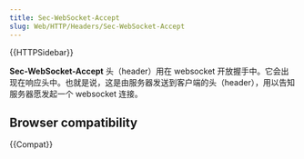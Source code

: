 ```yaml
---
title: Sec-WebSocket-Accept
slug: Web/HTTP/Headers/Sec-WebSocket-Accept
---
```


{{HTTPSidebar}}

**Sec-WebSocket-Accept** 头（header）用在 websocket 开放握手中。它会出现在响应头中。也就是说，这是由服务器发送到客户端的头（header），用以告知服务器愿发起一个 websocket 连接。

## Browser compatibility

{{Compat}}
